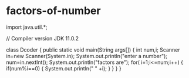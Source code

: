 # factors-of-number
import java.util.*;

 // Compiler version JDK 11.0.2

 class Dcoder
 {
   public static void main(String args[])
   { 
     int num,i;
     Scanner in=new Scanner(System.in);
    System.out.println("enter a number");
    num=in.nextInt();
    System.out.println("factors are");
    for( i=1;i<=num;i++)
    {
      if(num%i==0)
      {
        System.out.println(" " +i);
      }
    }
   }
 }
